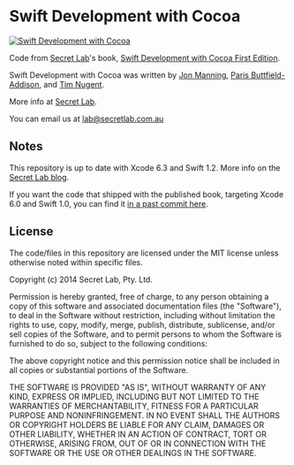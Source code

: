 # Swift Development with Cocoa

[![Swift Development with Cocoa](http://f.cl.ly/items/0a0K312x1s1b2p3f2l3G/swift1sted.gif)](http://www.secretlab.com.au/books)

Code from [Secret Lab](http://www.secretlab.com.au)'s book, [Swift Development with Cocoa First Edition](http://shop.oreilly.com/product/0636920034285.do).

Swift Development with Cocoa was written by [Jon Manning](http://twitter.com/desplesda), [Paris Buttfield-Addison](http://www.paris.id.au), and [Tim Nugent](http://lonely.coffee).

More info at [Secret Lab](http://www.secretlab.com.au/books/swift-development-with-cocoa).

You can email us at [lab@secretlab.com.au](mailto:lab@secretlab.com.au)

## Notes
This repository is up to date with Xcode 6.3 and Swift 1.2. More info on the [Secret Lab blog](http://www.secretlab.com.au/blog/swift-development-with-cocoa-addendum).

If you want the code that shipped with the published book, targeting Xcode 6.0 and Swift 1.0, you can find it [in a past commit here](http://www.secretlab.com.au/blog/swift-development-with-cocoa-addendum).

## License

The code/files in this repository are licensed under the MIT license unless otherwise noted within specific files.

Copyright (c) 2014 Secret Lab, Pty. Ltd.

Permission is hereby granted, free of charge, to any person obtaining a copy of this software and associated documentation files (the "Software"), to deal in the Software without restriction, including without limitation the rights to use, copy, modify, merge, publish, distribute, sublicense, and/or sell copies of the Software, and to permit persons to whom the Software is furnished to do so, subject to the following conditions:

The above copyright notice and this permission notice shall be included in all copies or substantial portions of the Software.

THE SOFTWARE IS PROVIDED "AS IS", WITHOUT WARRANTY OF ANY KIND, EXPRESS OR IMPLIED, INCLUDING BUT NOT LIMITED TO THE WARRANTIES OF MERCHANTABILITY, FITNESS FOR A PARTICULAR PURPOSE AND NONINFRINGEMENT. IN NO EVENT SHALL THE AUTHORS OR COPYRIGHT HOLDERS BE LIABLE FOR ANY CLAIM, DAMAGES OR OTHER LIABILITY, WHETHER IN AN ACTION OF CONTRACT, TORT OR OTHERWISE, ARISING FROM, OUT OF OR IN CONNECTION WITH THE SOFTWARE OR THE USE OR OTHER DEALINGS IN THE SOFTWARE.
